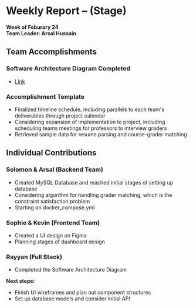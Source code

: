 # Weekly Report – (Stage)
**Week of Feburary 24**  
**Team Leader: Arsal Hussain**

## Team Accomplishments  
### Software Architecture Diagram Completed 
- [Link](https://lucid.app/lucidchart/20a73029-349f-4a5c-9112-95cd707142c8/edit?invitationId=inv_233ee0d4-7489-46d8-aa90-0ba83413f3fd&page=0_0#)
  
### Accomplishment Template
- Finalized timeline schedule, including parallels to each team's deliverables through project calendar
- Considering expansion of implementation to project, including scheduling teams meetings for professors to interview graders
- Retrieved sample data for resume parsing and course-grader matching

## Individual Contributions  
### Solomon & Arsal (Backend Team)  
- Created MySQL Database and reached initial stages of setting up database
- Considering algorithm for handling grader matching, which is the constraint satisfaction problem
- Starting on docker_compose.yml
### Sophie & Kevin (Frontend Team)  
- Created a UI design on Figma
- Planning stages of dashboard design
### Rayyan (Full Stack) 
- Completed the Software Architecture Diagram

**Next steps:** 
- Finish UI wireframes and plan out component structures
- Set up database models and consider initial API
